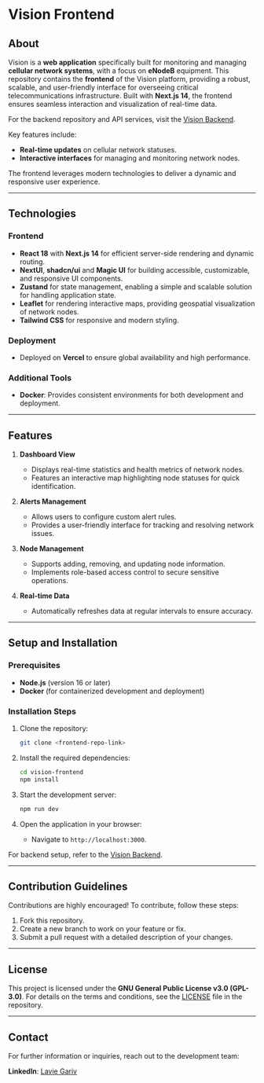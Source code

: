 # Vision Frontend

## About

Vision is a **web application** specifically built for monitoring and managing **cellular network systems**, with a focus on **eNodeB** equipment. This repository contains the **frontend** of the Vision platform, providing a robust, scalable, and user-friendly interface for overseeing critical telecommunications infrastructure. Built with **Next.js 14**, the frontend ensures seamless interaction and visualization of real-time data.

For the backend repository and API services, visit the [Vision Backend](https://github.com/lgariv/Vision-backend/).

Key features include:

- **Real-time updates** on cellular network statuses.
- **Interactive interfaces** for managing and monitoring network nodes.

The frontend leverages modern technologies to deliver a dynamic and responsive user experience.

---

## Technologies

### Frontend

- **React 18** with **Next.js 14** for efficient server-side rendering and dynamic routing.
- **NextUI**, **shadcn/ui** and **Magic UI** for building accessible, customizable, and responsive UI components.
- **Zustand** for state management, enabling a simple and scalable solution for handling application state.
- **Leaflet** for rendering interactive maps, providing geospatial visualization of network nodes.
- **Tailwind CSS** for responsive and modern styling.

### Deployment

- Deployed on **Vercel** to ensure global availability and high performance.

### Additional Tools

- **Docker**: Provides consistent environments for both development and deployment.

---

## Features

1. **Dashboard View**

   - Displays real-time statistics and health metrics of network nodes.
   - Features an interactive map highlighting node statuses for quick identification.

2. **Alerts Management**

   - Allows users to configure custom alert rules.
   - Provides a user-friendly interface for tracking and resolving network issues.

3. **Node Management**

   - Supports adding, removing, and updating node information.
   - Implements role-based access control to secure sensitive operations.

4. **Real-time Data**

   - Automatically refreshes data at regular intervals to ensure accuracy.

---

## Setup and Installation

### Prerequisites

- **Node.js** (version 16 or later)
- **Docker** (for containerized development and deployment)

### Installation Steps

1. Clone the repository:

   ```bash
   git clone <frontend-repo-link>
   ```

2. Install the required dependencies:

   ```bash
   cd vision-frontend
   npm install
   ```

3. Start the development server:

   ```bash
   npm run dev
   ```

4. Open the application in your browser:

   - Navigate to `http://localhost:3000`.

For backend setup, refer to the [Vision Backend](https://github.com/lgariv/Vision-backend/).

---

## Contribution Guidelines

Contributions are highly encouraged! To contribute, follow these steps:

1. Fork this repository.
2. Create a new branch to work on your feature or fix.
3. Submit a pull request with a detailed description of your changes.

---

## License

This project is licensed under the **GNU General Public License v3.0 (GPL-3.0)**. For details on the terms and conditions, see the [LICENSE](LICENSE) file in the repository.

---

## Contact

For further information or inquiries, reach out to the development team:

**LinkedIn**: [Lavie Gariv](https://www.linkedin.com/in/lavie-g-3a66a21ba/)
